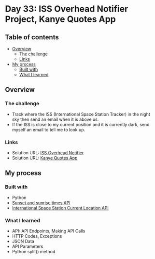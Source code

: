 # Day 33: ISS Overhead Notifier Project, Kanye Quotes App

## Table of contents

- [Overview](#overview)
  - [The challenge](#the-challenge)
  - [Links](#links)
- [My process](#my-process)
  - [Built with](#built-with)
  - [What I learned](#what-i-learned)

## Overview

### The challenge

- Track where the ISS (International Space Station Tracker) in the night sky then send an email when it is above us.
- If the ISS is close to my current position and it is currently dark, send myself an email to tell me to look up.

### Links

- Solution URL: [ISS Overhead Notifier](https://replit.com/@appbrewery/issoverhead-end)
- Solution URL: [Kanye Quotes App](https://replit.com/@appbrewery/kanye-quotes-end)

## My process

### Built with

- Python
- [Sunset and sunrise times API](https://sunrise-sunset.org/api)
- [International Space Station Current Location API](http://open-notify.org/Open-Notify-API/ISS-Location-Now/)


### What I learned
- API: API Endpoints, Making API Calls
- HTTP Codes, Exceptions
- JSON Data
- API Parameters
- Python split() method

